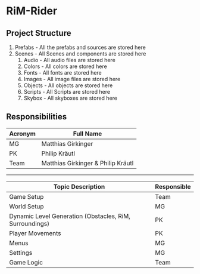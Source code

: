 # RiM-Rider

## Project Structure
1. Prefabs - All the prefabs and sources are stored here
2. Scenes - All Scenes and components are stored here
	1. Audio -	All audio files are stored here
	2. Colors - All colors are stored here
	3. Fonts - All fonts are stored here
	4. Images - All image files are stored here
	5. Objects - All objects are stored here
	6. Scripts - All Scripts are stored here
	7. Skybox - All skyboxes are stored here
	
## Responsibilities
| Acronym | Full Name |
| ----------- | ----------- |
| MG | Matthias Girkinger |
| PK | Philip Kräutl |
| Team | Matthias Girkinger & Philip Kräutl |
---
| Topic Description | Responsible |
| ----------- | ----------- |
| Game Setup | Team |
| World Setup | MG |
| Dynamic Level Generation (Obstacles, RiM, Surroundings) | PK |
| Player Movements | PK |
| Menus | MG |
| Settings | MG |
| Game Logic | Team |